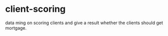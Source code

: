 # client-scoring
data ming on scoring clients and give a result whether the clients should get mortgage.

